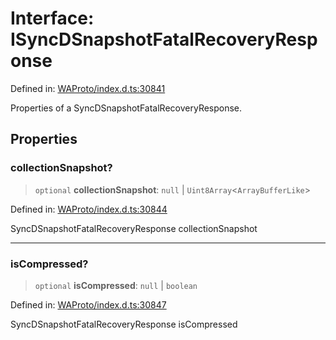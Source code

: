 # Interface: ISyncDSnapshotFatalRecoveryResponse

Defined in: [WAProto/index.d.ts:30841](https://github.com/Fokusdotid/bail/blob/cf6cc85134e12081bc635cea02cc0eee74033a81/WAProto/index.d.ts#L30841)

Properties of a SyncDSnapshotFatalRecoveryResponse.

## Properties

### collectionSnapshot?

> `optional` **collectionSnapshot**: `null` \| `Uint8Array`\<`ArrayBufferLike`\>

Defined in: [WAProto/index.d.ts:30844](https://github.com/Fokusdotid/bail/blob/cf6cc85134e12081bc635cea02cc0eee74033a81/WAProto/index.d.ts#L30844)

SyncDSnapshotFatalRecoveryResponse collectionSnapshot

***

### isCompressed?

> `optional` **isCompressed**: `null` \| `boolean`

Defined in: [WAProto/index.d.ts:30847](https://github.com/Fokusdotid/bail/blob/cf6cc85134e12081bc635cea02cc0eee74033a81/WAProto/index.d.ts#L30847)

SyncDSnapshotFatalRecoveryResponse isCompressed
